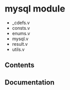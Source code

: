 # mysql module
- _cdefs.v
- consts.v
- enums.v
- mysql.v
- result.v
- utils.v
## Contents

## Documentation